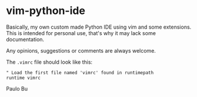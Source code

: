 vim-python-ide
==============

Basically, my own custom made Python IDE using vim and some extensions.
This is intended for personal use, that's why it may lack some documentation.

Any opinions, suggestions or comments are always welcome.

The `.vimrc` file should look like this:

    " Load the first file named 'vimrc' found in runtimepath
    runtime vimrc


Paulo Bu
